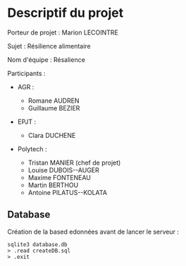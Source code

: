 # Descriptif du projet

Porteur de projet : Marion LECOINTRE

Sujet : Résilience alimentaire

Nom d'équipe : Résalience

Participants :

- AGR :
  - Romane AUDREN
  - Guillaume BEZIER

- EPJT :
  - Clara DUCHENE

- Polytech :
  - Tristan MANIER (chef de projet)
  - Louise DUBOIS--AUGER
  - Maxime FONTENEAU
  - Martin BERTHOU
  - Antoine PILATUS--KOLATA

## Database

Création de la based edonnées avant de lancer le serveur :

```{sql}
sqlite3 database.db
> .read createDB.sql
> .exit
```
